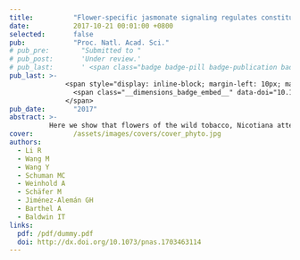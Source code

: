 ```yaml
---
title:          "Flower-specific jasmonate signaling regulates constitutive floral defenses in wild tobacco"
date:           2017-10-21 00:01:00 +0800
selected:       false
pub:            "Proc. Natl. Acad. Sci."
# pub_pre:        "Submitted to "
# pub_post:       'Under review.'
# pub_last:       ' <span class="badge badge-pill badge-publication badge-success">Spotlight</span>'
pub_last: >- 
              <span style="display: inline-block; margin-left: 10px; margin-right: 10px; vertical-align: middle;">
                <span class="__dimensions_badge_embed__" data-doi="10.1073/pnas.1703463114" data-style="small_rectangle"></span>
              </span>
pub_date:       "2017"
abstract: >-
          Here we show that flowers of the wild tobacco, Nicotiana attenuata, constitutively accumulate large amounts of defensive compounds, trypsin proteinase inhibitors, (E)-α-bergamotene and defensins, and that a flower-specific sector of JA signaling regulates these constitutively expressed floral defenses.
cover:          /assets/images/covers/cover_phyto.jpg
authors:
  - Li R
  - Wang M
  - Wang Y
  - Schuman MC
  - Weinhold A
  - Schäfer M
  - Jiménez-Alemán GH
  - Barthel A
  - Baldwin IT
links:
  pdf: /pdf/dummy.pdf
  doi: http://dx.doi.org/10.1073/pnas.1703463114
---
```

